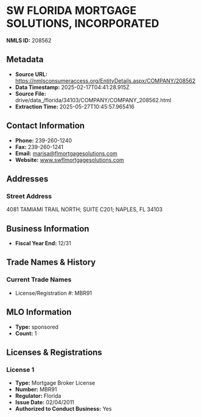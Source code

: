 # SW FLORIDA MORTGAGE SOLUTIONS, INCORPORATED

**NMLS ID:** 208562

## Metadata
- **Source URL:** https://nmlsconsumeraccess.org/EntityDetails.aspx/COMPANY/208562
- **Data Timestamp:** 2025-02-17T04:41:28.915Z
- **Source File:** drive/data_/florida/34103/COMPANY/COMPANY_208562.html
- **Extraction Time:** 2025-05-27T10:45:57.965416

## Contact Information
- **Phone:** 239-260-1240
- **Fax:** 239-260-1241
- **Email:** marisa@flmortgagesolutions.com
- **Website:** www.swflmortgagesolutions.com

## Addresses
### Street Address
4081 TAMIAMI TRAIL NORTH; SUITE C201; NAPLES, FL 34103

## Business Information
- **Fiscal Year End:** 12/31

## Trade Names & History
### Current Trade Names
- License/Registration #: MBR91

## MLO Information
- **Type:** sponsored
- **Count:** 1

## Licenses & Registrations

### License 1
- **Type:** Mortgage Broker License
- **Number:** MBR91
- **Regulator:** Florida
- **Issue Date:** 02/04/2011
- **Authorized to Conduct Business:** Yes
